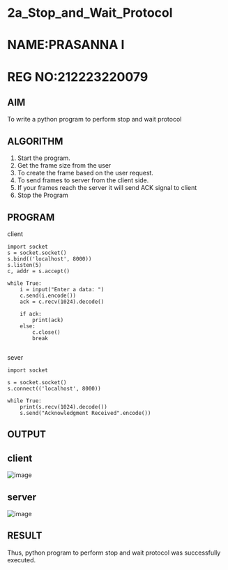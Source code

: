 # 2a_Stop_and_Wait_Protocol
# NAME:PRASANNA I
# REG NO:212223220079
## AIM 
To write a python program to perform stop and wait protocol
## ALGORITHM
1. Start the program.
2. Get the frame size from the user
3. To create the frame based on the user request.
4. To send frames to server from the client side.
5. If your frames reach the server it will send ACK signal to client
6. Stop the Program
## PROGRAM
client
```
import socket
s = socket.socket()
s.bind(('localhost', 8000))
s.listen(5)
c, addr = s.accept()

while True:
    i = input("Enter a data: ")
    c.send(i.encode())
    ack = c.recv(1024).decode()
    
    if ack:
        print(ack)
    else:
        c.close()
        break


```

sever
```
import socket

s = socket.socket()
s.connect(('localhost', 8000))

while True:
    print(s.recv(1024).decode())
    s.send("Acknowledgment Received".encode())
```
## OUTPUT
## client
![image](https://github.com/prasanna2006I/2a_Stop_and_Wait_Protocol/assets/150161282/314052e1-5cf0-4991-884d-9791aa848811)


## server


![image](https://github.com/prasanna2006I/2a_Stop_and_Wait_Protocol/assets/150161282/830232b6-6864-4253-998a-0f45ae8dd2d6)

## RESULT
Thus, python program to perform stop and wait protocol was successfully executed.
